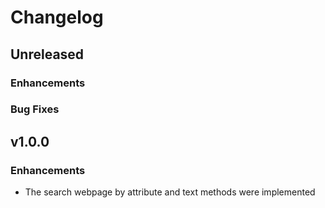 # Changelog

## Unreleased

### Enhancements

### Bug Fixes

## v1.0.0

### Enhancements

- The search webpage by attribute and text methods were implemented